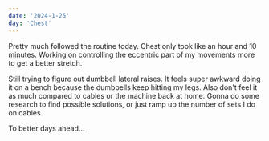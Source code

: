 ```yaml
---
date: '2024-1-25'
day: 'Chest'
---
```


Pretty much followed the routine today. Chest only took like an hour and 10 minutes. Working on controlling the eccentric part of my movements more to get a better stretch.

Still trying to figure out dumbbell lateral raises. It feels super awkward doing it on a bench because the dumbbells keep hitting my legs. Also don't feel it as much compared to cables or the machine back at home. Gonna do some research to find possible solutions, or just ramp up the number of sets I do on cables.

To better days ahead…
